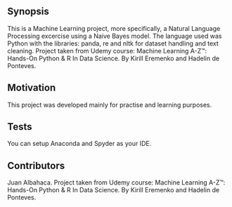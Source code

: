 ## Synopsis

This is a Machine Learning project, more specifically, a Natural Language Processing excercise using a Naive Bayes model. The language used was Python with the libraries: panda, re and nltk for dataset handling and text cleaning. Project taken from Udemy course: Machine Learning A-Z™: Hands-On Python & R In Data Science. By Kirill Eremenko and Hadelin de Ponteves.

## Motivation

This project was developed mainly for practise and learning purposes.

## Tests

You can setup Anaconda and Spyder as your IDE.

## Contributors

Juan Albahaca. Project taken from Udemy course: Machine Learning A-Z™: Hands-On Python & R In Data Science. By Kirill Eremenko and Hadelin de Ponteves.

